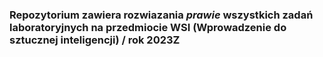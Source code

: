 ### Repozytorium zawiera rozwiazania *prawie* wszystkich zadań laboratoryjnych na przedmiocie WSI (Wprowadzenie do sztucznej inteligencji) / rok 2023Z